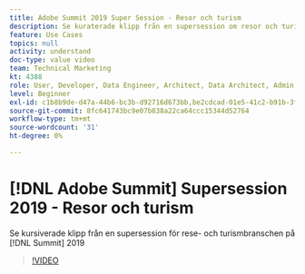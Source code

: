 ```yaml
---
title: Adobe Summit 2019 Super Session - Resor och turism
description: Se kuraterade klipp från en supersession om resor och turism på Summit 2019
feature: Use Cases
topics: null
activity: understand
doc-type: value video
team: Technical Marketing
kt: 4388
role: User, Developer, Data Engineer, Architect, Data Architect, Admin, Leader
level: Beginner
exl-id: c1b8b9de-d47a-44b6-bc3b-d92716d673bb,be2cdcad-01e5-41c2-b91b-3feec9d17d50
source-git-commit: 8fc641743bc9e07b838a22ca64ccc15344d52764
workflow-type: tm+mt
source-wordcount: '31'
ht-degree: 0%

---
```


# [!DNL Adobe Summit] Supersession 2019 - Resor och turism

Se kursiverade klipp från en supersession för rese- och turismbranschen på [!DNL Summit] 2019

>[!VIDEO](https://video.tv.adobe.com/v/31442/?quality=12&learn=on)
